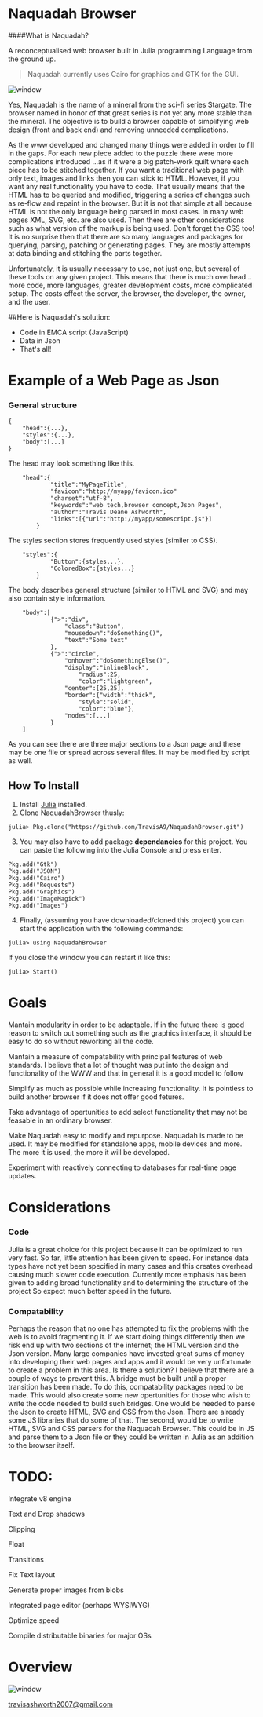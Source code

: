 # Naquadah Browser 

####What is Naquadah?

A reconceptualised web browser built in Julia programming Language from the ground up. 

>Naquadah currently uses Cairo for graphics and GTK for the GUI.

![window](doc/figures/Browser-2.png)

Yes, Naquadah is the name of a mineral from the sci-fi series Stargate. The browser named in honor of that great series is not yet any more stable than the mineral. The objective is to build a browser capable of simplifying web design (front and back end) and removing unneeded complications.

As the www developed and changed many things were added in order to fill in the gaps. For each new piece added to the puzzle there were more complications introduced ...as if it were a big patch-work quilt where each piece has to be stitched together. If you want a traditional web page with only text, images and links then you can stick to HTML. However, if you want any real functionality you have to code. That usually means that the HTML has to be queried and modified, triggering a series of changes such as re-flow and repaint in the browser. But it is not that simple at all because HTML is not the only language being parsed in most cases. In many web pages XML, SVG, etc. are also used. Then there are other considerations such as what version of the markup is being used. Don't forget the CSS too! It is no surprise then that there are so many languages and packages for querying, parsing, patching or generating pages. They are mostly attempts at data binding and stitching the parts together.
 
Unfortunately, it is usually necessary to use, not just one, but several of these tools on any given project. This means that there is much overhead... more code, more languages, greater development costs, more complicated setup. The costs effect the server, the browser, the developer, the owner, and the user.

##Here is Naquadah's solution:
* Code in EMCA script (JavaScript)
* Data in Json
* That's all!


# Example of a Web Page as Json

### General structure
```
{
	"head":{...},
	"styles":{...},
	"body":[...]
}	
```

The head may look something like this.
```
	"head":{
			"title":"MyPageTitle",
			"favicon":"http://myapp/favicon.ico"
		   	"charset":"utf-8",
		   	"keywords":"web tech,browser concept,Json Pages",
		   	"author":"Travis Deane Ashworth",
		  	"links":[{"url":"http://myapp/somescript.js"}]
		}
```

The styles section stores frequently used styles (similer to CSS).
```
	"styles":{
			"Button":{styles...},
			"ColoredBox":{styles...}
		}
```

The body describes general structure (similer to HTML and SVG) and may also contain style information.
```
	"body":[
			{">":"div", 
				"class":"Button", 
				"mousedown":"doSomething()",
				"text":"Some text"
			},
			{">":"circle",
				"onhover":"doSomethingElse()",
				"display":"inlineBlock", 
    				"radius":25,		
    				"color":"lightgreen",
				"center":[25,25],
				"border":{"width":"thick", 
					"style":"solid", 
					"color":"blue"},
				"nodes":[...]
			}
	]
```
As you can see there are three major sections to a Json page and these may be one file or spread across several files. It may be modified by script as well.

## How To Install 
1.  Install [Julia](http://julialang.org/downloads/) installed.
2. Clone NaquadahBrowser thusly:
```
julia> Pkg.clone("https://github.com/TravisA9/NaquadahBrowser.git")
```
3. You may also have to add package **dependancies** for this project. You can paste the following into the Julia Console and press enter.
```
Pkg.add("Gtk")
Pkg.add("JSON")
Pkg.add("Cairo")
Pkg.add("Requests")
Pkg.add("Graphics")
Pkg.add("ImageMagick")
Pkg.add("Images")
```
4. Finally, (assuming you have downloaded/cloned this project) you can start the application with the following commands:
```
julia> using NaquadahBrowser
```
If you close the window you can restart it like this:
```
julia> Start()
```

# Goals
Mantain modularity in order to be adaptable. If in the future there is good reason to switch out something such as the graphics interface, it should be easy to do so without reworking all the code.

Mantain a measure of compatability with principal features of web standards. I believe that a lot of thought was put into the design and functionality of the WWW and that in general it is a good model to follow

Simplify as much as possible while increasing functionality. It is pointless to build another browser if it does not offer good fetures.

Take advantage of opertunities to add select functionality that may not be feasable in an ordinary browser.

Make Naquadah easy to modify and repurpose. Naquadah is made to be used. It may be modified for standalone apps, mobile devices and more. The more it is used, the more it will be developed.

Experiment with reactively connecting to databases for real-time page updates.


# Considerations
### Code
Julia is a great choice for this project because it can be optimized to run very fast. So far, little attention has been given to speed. For instance data types have not yet been specified in many cases and this creates overhead causing much slower code execution. Currently more emphasis has been given to adding broad functionality and to determining the structure of the project So expect much better speed in the future.

### Compatability
Perhaps the reason that no one has attempted to fix the problems with the web is to avoid fragmenting it. If we start doing things differently then we risk end up with two sections of the internet; the HTML version and the Json version. Many large companies have invested great sums of money into developing their web pages and apps and it would be very unfortunate to create a problem in this area. 
Is there a solution? I believe that there are a couple of ways to prevent this. A bridge must be built until a proper transition has been made. To do this, compatability packages need to be made. This would also create some new opertunities for those who wish to write the code needed to build such bridges.
One would be needed to parse the Json to create HTML, SVG and CSS from the Json. There are already some JS libraries that do some of that.
The second, would be to write HTML, SVG and CSS parsers for the Naquadah Browser. This could be in JS and parse them to a Json file or they could be written in Julia as an addition to the browser itself.

# TODO:
Integrate v8 engine

Text and Drop shadows

Clipping

Float

Transitions

Fix Text layout

Generate proper images from blobs

Integrated page editor (perhaps WYSIWYG)

Optimize speed

Compile distributable binaries for major OSs

# Overview

![window](doc/figures/MindMup.png)

travisashworth2007@gmail.com

